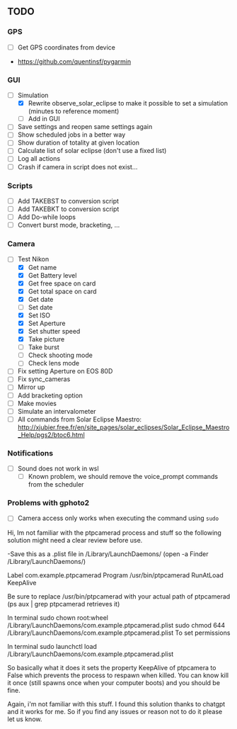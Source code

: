 ## TODO

### GPS

- [ ] Get GPS coordinates from device
- https://github.com/quentinsf/pygarmin
  
### GUI

- [ ] Simulation
  - [X] Rewrite observe_solar_eclipse to make it possible to set a simulation (minutes to reference moment)
  - [ ] Add in GUI
- [ ] Save settings and reopen same settings again
- [ ] Show scheduled jobs in a better way
- [ ] Show duration of totality at given location
- [ ] Calculate list of solar eclipse (don't use a fixed list)
- [ ] Log all actions
- [ ] Crash if camera in script does not exist...

### Scripts

- [ ] Add TAKEBST to conversion script
- [ ] Add TAKEBKT to conversion script
- [ ] Add Do-while loops
- [ ] Convert burst mode, bracketing, ...

### Camera

- [ ] Test Nikon 
  - [X] Get name
  - [X] Get Battery level
  - [X] Get free space on card
  - [X] Get total space on card
  - [X] Get date
  - [ ] Set date
  - [X] Set ISO
  - [X] Set Aperture
  - [X] Set shutter speed
  - [X] Take picture
  - [ ] Take burst
  - [ ] Check shooting mode
  - [ ] Check lens mode
- [ ] Fix setting Aperture on EOS 80D
- [ ] Fix sync_cameras
- [ ] Mirror up
- [ ] Add bracketing option
- [ ] Make movies
- [ ] Simulate an intervalometer
- [ ] All commands from Solar Eclipse Maestro: http://xjubier.free.fr/en/site_pages/solar_eclipses/Solar_Eclipse_Maestro_Help/pgs2/btoc6.html

### Notifications 

- [ ] Sound does not work in wsl
  - [ ] Known problem, we should remove the voice_prompt commands from the scheduler

### Problems with gphoto2

- [ ] Camera access only works when executing the command using `sudo`

Hi,
Im not familiar with the ptpcamerad process and stuff so the following solution might need a clear review before use.

-Save this as a .plist file in /Library/LaunchDaemons/ (open -a Finder /Library/LaunchDaemons/)


<?xml version="1.0" encoding="UTF-8"?>
 <!DOCTYPE plist PUBLIC "-//Apple//DTD PLIST 1.0//EN" "http://www.apple.com/DTDs/PropertyList-1.0.dtd">
 <plist version="1.0">
 <dict>
     <key>Label</key>
     <string>com.example.ptpcamerad</string>
     <key>Program</key>
     <string>/usr/bin/ptpcamerad</string> 
     <key>RunAtLoad</key>
     <true/>
     <key>KeepAlive</key>
     <false/>
</dict>
 </plist>

Be sure to replace /usr/bin/ptpcamerad with your actual path of ptpcamerad (ps aux | grep ptpcamerad retrieves it)

In terminal
sudo chown root:wheel /Library/LaunchDaemons/com.example.ptpcamerad.plist
sudo chmod 644 /Library/LaunchDaemons/com.example.ptpcamerad.plist
To set permissions

In terminal
sudo launchctl load /Library/LaunchDaemons/com.example.ptpcamerad.plist

So basically what it does it sets the property KeepAlive of ptpcamera to False which prevents the process to respawn when killed. You can know kill it once (still spawns once when your computer boots) and you should be fine.

Again, i'm not familiar with this stuff. I found this solution thanks to chatgpt and it works for me. So if you find any issues or reason not to do it please let us know.